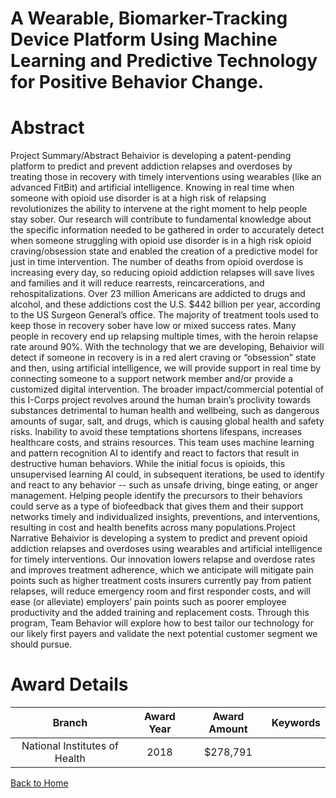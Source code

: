 
A Wearable, Biomarker-Tracking Device Platform Using Machine Learning and Predictive Technology for Positive Behavior Change.
=============================================================================================================================

# Abstract


Project Summary/Abstract
Behaivior is developing a patent-pending platform to predict and prevent addiction relapses and
overdoses by treating those in recovery with timely interventions using wearables (like an
advanced FitBit) and artificial intelligence. Knowing in real time when someone with opioid use
disorder is at a high risk of relapsing revolutionizes the ability to intervene at the right moment to
help people stay sober. Our research will contribute to fundamental knowledge about the
specific information needed to be gathered in order to accurately detect when someone
struggling with opioid use disorder is in a high risk opioid craving/obsession state and enabled
the creation of a predictive model for just in time intervention. The number of deaths from opioid
overdose is increasing every day, so reducing opioid addiction relapses will save lives and
families and it will reduce rearrests, reincarcerations, and rehospitalizations. Over 23 million
Americans are addicted to drugs and alcohol, and these addictions cost the U.S. $442 billion
per year, according to the US Surgeon General’s office. The majority of treatment tools used to
keep those in recovery sober have low or mixed success rates. Many people in recovery end up
relapsing multiple times, with the heroin relapse rate around 90%. With the technology that we
are developing, Behaivior will detect if someone in recovery is in a red alert craving or
“obsession” state and then, using artificial intelligence, we will provide support in real time by
connecting someone to a support network member and/or provide a customized digital
intervention.
The broader impact/commercial potential of this I-Corps project revolves around the human
brain’s proclivity towards substances detrimental to human health and wellbeing, such as
dangerous amounts of sugar, salt, and drugs, which is causing global health and safety risks.
Inability to avoid these temptations shortens lifespans, increases healthcare costs, and strains
resources. This team uses machine learning and pattern recognition AI to identify and react to
factors that result in destructive human behaviors. While the initial focus is opioids, this
unsupervised learning AI could, in subsequent iterations, be used to identify and react to any
behavior -- such as unsafe driving, binge eating, or anger management. Helping people identify
the precursors to their behaviors could serve as a type of biofeedback that gives them and their
support networks timely and individualized insights, preventions, and interventions, resulting in
cost and health benefits across many populations.Project Narrative
Behaivior is developing a system to predict and prevent opioid addiction relapses and
overdoses using wearables and artificial intelligence for timely interventions.
Our innovation lowers relapse and overdose rates and improves treatment adherence, which we
anticipate will mitigate pain points such as higher treatment costs insurers currently pay from
patient relapses, will reduce emergency room and first responder costs, and will ease (or
alleviate) employers’ pain points such as poorer employee productivity and the added training
and replacement costs.
Through this program, Team Behavior will explore how to best tailor our technology for our likely
first payers and validate the next potential customer segment we should pursue.  

# Award Details

|Branch|Award Year|Award Amount|Keywords|
| :---: | :---: | :---: | :---: |
|National Institutes of Health|2018|$278,791||
  
  


[Back to Home](https://github.com/chrischow/dod_sbir_awards#2406)